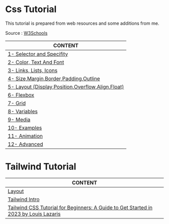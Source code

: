 # Css Tutorial

This tutorial is prepared from web resources and some additions from me.

Source : [W3Schools]()

CONTENT |
--- |
[1- Selector and Specifity](./css-intro-01-Selector-Specifity.md) |
[2- Color, Text And Font](./css-intro-02-Color-Text-Font.md) |
[3- Links, Lists, Icons](./css-intro-03-Links-Lists-Icons.md) |
[4- Size,Margin,Border,Padding,Outline](./css-intro-04-Size.md) |
[5- Layout (Display,Position,Overflow,Align,Float)](./css-intro-05-Layout.md) |
[6- Flexbox](./css-intro-06-Flexbox.md) |
[7- Grid](./css-intro-07-Grid.md) |
[8- Variables](./css-intro-08-Variables.md) |
[9- Media](./css-intro-09-media.md) |
[10- Examples](./css-intro-10-Examples.md) |
[11- Animation](./css-intro-11-Animation.md) |
[12- Advanced](./css-intro-12-Advanced.md) |

# Tailwind Tutorial

CONTENT |
--- |
[Layout](./tw-layout.md) |
[Tailwind Intro](./tailwind-intro.md) |
[Tailwind CSS Tutorial for Beginners: A Guide to Get Started in 2023 by Louis Lazaris](./tailwind-article1.md) |
